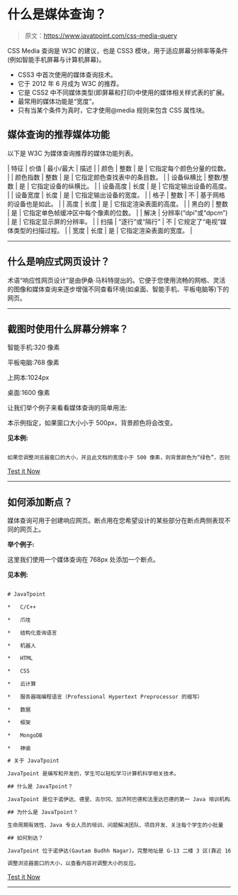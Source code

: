 # 什么是媒体查询？

> 原文：<https://www.javatpoint.com/css-media-query>

CSS Media 查询是 W3C 的建议，也是 CSS3 模块，用于适应屏幕分辨率等条件(例如智能手机屏幕与计算机屏幕)。

*   CSS3 中首次使用的媒体查询技术。
*   它于 2012 年 6 月成为 W3C 的推荐。
*   它是 CSS2 中不同媒体类型(即屏幕和打印)中使用的媒体相关样式表的扩展。
*   最常用的媒体功能是“宽度”。
*   只有当某个条件为真时，它才使用@media 规则来包含 CSS 属性块。

## 媒体查询的推荐媒体功能

以下是 W3C 为媒体查询推荐的媒体功能列表。

| 特征 | 价值 | 最小/最大 | 描述 |
| 颜色 | 整数 | 是 | 它指定每个颜色分量的位数。 |
| 颜色指数 | 整数 | 是 | 它指定颜色查找表中的条目数。 |
| 设备纵横比 | 整数/整数 | 是 | 它指定设备的纵横比。 |
| 设备高度 | 长度 | 是 | 它指定输出设备的高度。 |
| 设备宽度 | 长度 | 是 | 它指定输出设备的宽度。 |
| 格子 | 整数 | 不 | 基于网格的设备也是如此。 |
| 高度 | 长度 | 是 | 它指定渲染表面的高度。 |
| 黑白的 | 整数 | 是 | 它指定单色帧缓冲区中每个像素的位数。 |
| 解决 | 分辨率(“dpi”或“dpcm”) | 是 | 它指定显示屏的分辨率。 |
| 扫描 | “逐行”或“隔行” | 不 | 它规定了“电视”媒体类型的扫描过程。 |
| 宽度 | 长度 | 是 | 它指定渲染表面的宽度。 |

* * *

## 什么是响应式网页设计？

术语“响应性网页设计”是由伊桑·马科特提出的。它便于您使用流畅的网格、灵活的图像和媒体查询来逐步增强不同查看环境(如桌面、智能手机、平板电脑等)下的网页。

* * *

## 截图时使用什么屏幕分辨率？

智能手机:320 像素

平板电脑:768 像素

上网本:1024px

桌面:1600 像素

让我们举个例子来看看媒体查询的简单用法:

本示例指定，如果窗口大小小于 500px，背景颜色将会改变。

**见本例:**

```html

如果您调整浏览器窗口的大小，并且此文档的宽度小于 500 像素，则背景颜色为“绿色”，否则为“黄色”

```

[Test it Now](https://www.javatpoint.com/oprweb/test.jsp?filename=css-media-query1)

* * *

## 如何添加断点？

媒体查询可用于创建响应网页。断点用在您希望设计的某些部分在断点两侧表现不同的网页上。

**举个例子:**

这里我们使用一个媒体查询在 768px 处添加一个断点。

**见本例:**

```html

# JavaTpoint

*   C/C++

*   爪哇

*   结构化查询语言

*   机器人

*   HTML

*   CSS

*   云计算

*   服务器端编程语言（Professional Hypertext Preprocessor 的缩写）

*   数据

*   框架

*   MongoDB

*   神谕

# 关于 JavaTpoint

JavaTpoint 是编写和开发的，学生可以轻松学习计算机科学相关技术。

## 什么是 JavaTpoint？

JavaTpoint 是位于诺伊达、德里、古尔冈、加济阿巴德和法里达巴德的第一 Java 培训机构。我们拥有 7 年以上工业经验的 Java 专家将为您提供 Java 实践培训。

## 为什么是 JavaTpoint？

生命周期有效性、Java 专业人员的培训、问题解决团队、项目开发、关注每个学生的小批量

## 如何到达？

JavaTpoint 位于诺伊达(Gautam Budhh Nagar)。完整地址是 G-13 二楼 3 区(靠近 16 区地铁站)诺伊达(U.P)

调整浏览器窗口的大小，以查看内容对调整大小的反应。

```

[Test it Now](https://www.javatpoint.com/oprweb/test.jsp?filename=css-media-query2)

* * *